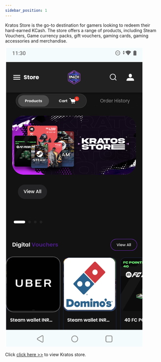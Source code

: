 ```yaml
---
sidebar_position: 1
---
```


Kratos Store is the go-to destination for gamers looking to redeem their hard-earned KCash. The store offers a range of products, including Steam Vouchers, Game currency packs, gift vouchers, gaming cards, gaming accessories and merchandise.

![Image](../../../../static/img/image9.png)

Click [click here >>](https://indi.gg/k-store/)  to view Kratos store. 

